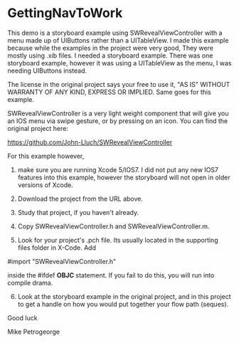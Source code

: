 GettingNavToWork
================

This demo is a storyboard example using SWRevealViewController with a menu made up of UIButtons rather than a UITableView. I made this example because while the examples in the project were very good, They were mostly using .xib files. I needed a storyboard example. There was one storyboard example, however it was using a UITableView as the menu, I was needing UIButtons instead.

The license in the original project says your free to use it, "AS IS" WITHOUT WARRANTY OF ANY KIND, EXPRESS OR IMPLIED. Same goes for this example. 

SWRevealViewController is a very light weight component that will give you an IOS menu via swipe gesture, or by pressing on an icon. You can find the original project here:

https://github.com/John-Lluch/SWRevealViewController

For this example however,

1) make sure you are running Xcode 5/IOS7. I did not put any new IOS7 features into this example, however the storyboard will not open in older versions of Xcode.


2) Download the project from the URL above.

3) Study that project, if you haven't already.

4) Copy SWRevealViewController.h and SWRevealViewController.m.

5) Look for your project's .pch file. Its usually located in the supporting files folder in X-Code. 
Add

#import "SWRevealViewController.h" 

inside the #ifdef __OBJC__ statement. 
If you fail to do this, you will run into compile drama.

6) Look at the storyboard example in the original project, and in this project to get a handle on how you would put together your flow path (seques).

Good luck

Mike Petrogeorge
